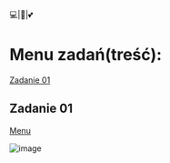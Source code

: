 💻|🐍|💕

<h1><a name=menu></a>Menu zadań(treść):</h1>

[Zadanie 01](#zadanie-tresc)

<h2><a name=zadanie-tresc></a>Zadanie 01</h2>

[Menu](#menu)

![image](https://user-images.githubusercontent.com/65869511/134409081-ad8d1f15-be62-4801-88f5-4a43c316e310.png)
